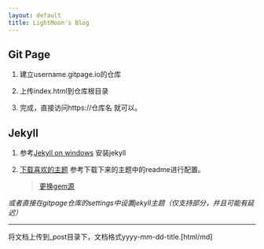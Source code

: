 ```yaml
---
layout: default
title: LightMoon's Blog
---
```


## Git Page

1. 建立username.gitpage.io的仓库


2. 上传index.html到仓库根目录
3. 完成，直接访问https://仓库名  就可以。



## Jekyll

1. 参考[Jekyll on windows](http://jekyllrb.com/docs/windows/) 安装jekyll

2. [下载喜欢的主题](http://jekyllthemes.org/) 参考下载下来的主题中的readme进行配置。

   > [更换gem源](https://gems.ruby-china.org/)



*或者直接在gitpage仓库的settings中设置jekyll主题（仅支持部分，并且可能有延迟）*



---

将文档上传到_post目录下，文档格式yyyy-mm-dd-title.[html/md]

